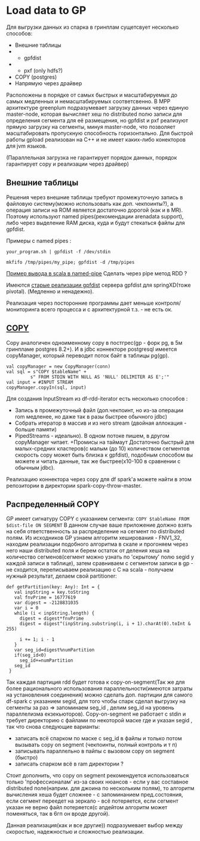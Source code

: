 # Load data to GP
Для выгрузки данных из спарка в гринплам сущетсвует несколько способов:
 - Внешние таблицы 
 - - gpfdist
 - - pxf (only hdfs?)
 - COPY (postgres)
 - Напрямую через драйвер
 
 Расположены в порядке от самых быстрых и масштабируемых до самых медленных и немасштабируемых соответсвенно. 
 В MPP архитектуре greenplum подразумевает загрузку данных через единую master-node, которая вычисляет хеш по distributed
 полю записи для определения сегмента для её размещения, но gpfdist и pxf реализуют прямую загрузку на сегменты, минуя master-node,
 что позволяет масштабировать пропускную способность горизонтально. Для быстрой работы gpload реализован на C++ и не имеет каких-либо
 конекторов для jvm языков.
 
 (Параллельная загрузка не гарантирует порядок данных, порядок гарантирует copy и реализации через драйвер)
 
 ## Внешние таблицы
 
 Решения через внешние таблицы требуют промежуточную запись в файловую систему(можно использовать как доп. чекпоинты?),
 а операция записи на ROM является достаточно дорогой (как и в MR). Поэтому используют named pipes(рекомендации arenadata support),
 либо через выделение RAM диска, куда и будут стекаться файлы для gpfdist. 
 
  Примеры с named pipes :
 ```
 your_program.sh | gpfdist -f /dev/stdin
 ```
 
 ```
 mkfifo /tmp/pipes/my_pipe; gpfdist -d /tmp/pipes
 ```
 
 [Пример вывода в scala в named-pipe](https://stackoverflow.com/questions/28095469/stream-input-to-external-process-in-scala)
 Сделать через pipe метод RDD ?
 
 Имеются [старые реализации gpfdist](https://github.com/spring-cloud-stream-app-starters/gpfdist) сервера gpfdist для springXD(тоже pivotal).
 (Медленно и ненадежно).
 
 Реализация через посторонние программы дает меньше контроля/мониторинга всего процесса и с архитектурной т.з. - не есть ок.
 
 ## [COPY](https://gpdb.docs.pivotal.io/43190/ref_guide/sql_commands/COPY.html)
 Copy аналогичен одноименному copy в постгрес(gp - форк pg, в 5м гринпламе postgres 8.2+).
 И в jdbc коннекторе postgresql имеется copyManager, который переводит поток байт в таблицы pg(gp).
 ```
 val copyManager = new CopyManager(conn)
 val sql = s"COPY $tableName" +
          s" FROM STDIN WITH NULL AS 'NULL' DELIMITER AS E';'"
 val input = #INPUT STREAM
 copyManager.copyIn(sql, input)
 ``` 
 Для создания InputStream из df-rdd-iterator есть несколько способов :
  - Запись в промежуточный файл (доп.чекпоинт, но из-за операции rom медленее, но даже так в разы быстрее обычного jdbc)
  - Собрать итератор в массив и из него stream (двойная аллокация - больше памяти)
  - PipedStreams - идеально). В одном потоке пишем, в другом copyManager читает. +Промисы на таймаут
 Достаточно быстрый для малых-средних кластеров(с малым (до 10) количеством сегментов скорость copy может быть близка к gpfdist), подобным способом вы можете и читать данные, так же быстрее(х10-100 в сравнении с обычным jdbc).
 
 
  Реализацию коннектора через copy для df spark'a можете найти в этом репозитории в директории spark-copy-throw-master.
 
 ## Распределенный COPY
 GP имеет сигнатуру COPY с указанием сегмента:
 ```COPY $tableName FROM $dist-file ON SEGMENT```
 В данном случае ваше приложение должно взять на себя ответственность за распределение на сегмент по distributed полям.
 Из исходников GP узнаем алгоритм хеширования - FNV1_32, находим реализации подобного алгоритма в скале и прогоняем через
 него наши distributed поля и берем остаток от деления хеша на количество сегменов(сегмент можно узнать по 'скрытому' полю segid у каждой записи в таблице),
 затем сравниваем с сегментом записи в gp - не сходится, переписываем реализацию с C на scala - получаем нужный результат, делаем свой partitioner:
 ```
def getPartition(key: Any): Int = {
    val inpString = key.toString
    val fnvPrime = 16777619
    var digest = -2128831035
    var i = 0
    while (i < inpString.length) {
      digest = digest*fnvPrime
      digest = digest^(inpString.substring(i, i + 1).charAt(0).toInt & 255)
      
      i += 1; i - 1
    }
    var seg_id=digest%numPartition
    if(seg_id<0)
      seg_id+=numPartition
    seg_id
  }
 ```
 Так каждая партиция rdd будет готова к copy-on-segment(Так же для более рационального использования параллельности(имеются затраты на установления соединения) можно сделать
 доп. партиции для самого df-spark с указанием segid, для того чтобы спарк сделал выгрузку на сегменты за раз => запоминаем seg_id
 , делим seg_id на уровень параллелизма екзекьюторов). Copy-on-segment не работает с stdin и требует директорию с файлами по некоторой маске где и указан segid
 , так что снова следующие варианты:
  - записать всё спарком по маске с seg_id в файлы и только потом вызывать copy on segment (чекпоинты, полный контроль и т п)
  - записывать параллельно в пайпы с вызовом copy on segment (быстро)
  - записать спарком всё в ram директории ?
  
  Стоит дополнить, что copy on segment рекомендуется использоваться только 'профессионалам' из-за своих нюансов - если у вас составное distributed поле(наприм. для джоина по нескольким полям),
  то алгоритм вычисления хеша будет сложнее - с запоминанием пред.состояния, если сегмент переедет на зеркало - всё потеряется, если сегмент указан не верно файл потеряется(с апдейтом алгоритм может поменяться, так в 6гп он вроде другой).
  
  Данная реализация(как и все другие)) подразумевает выбор между скоростью, надежностью и сложностью реализации.
  
